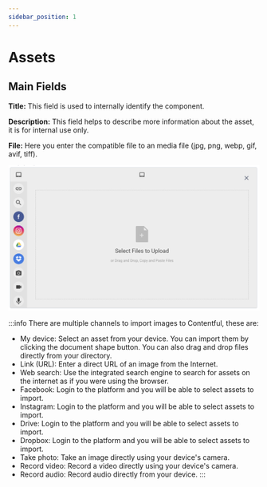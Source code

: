 ```yaml
---
sidebar_position: 1
---
```


# Assets

## Main Fields

**Title:** This field is used to internally identify the component.

**Description:** This field helps to describe more information about the asset, it is for internal use only.

**File:** Here you enter the compatible file to an media file (jpg, png, webp, gif, avif, tiff).

![Import Asset](/img/screen12.png)

:::info
There are multiple channels to import images to Contentful, these are:

- My device: Select an asset from your device. You can import them by clicking the document shape button. You can also drag and drop files directly from your directory.
- Link (URL): Enter a direct URL of an image from the Internet.
- Web search: Use the integrated search engine to search for assets on the internet as if you were using the browser.
- Facebook: Login to the platform and you will be able to select assets to import.
- Instagram: Login to the platform and you will be able to select assets to import.
- Drive: Login to the platform and you will be able to select assets to import.
- Dropbox: Login to the platform and you will be able to select assets to import.
- Take photo: Take an image directly using your device's camera.
- Record video: Record a video directly using your device's camera.
- Record audio: Record audio directly from your device.
:::
